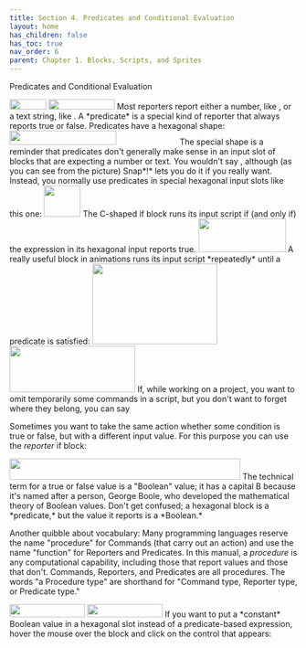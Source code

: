 ```yaml
---
title: Section 4. Predicates and Conditional Evaluation
layout: home
has_children: false
has_toc: true
nav_order: 6
parent: Chapter 1. Blocks, Scripts, and Sprites
---
```


 Predicates and Conditional Evaluation

<img src="/snap-manual/assets/images/image82.png" style="width:64px; height:18px">
<img src="/snap-manual/assets/images/image83.png" style="width:116px; height:18px">
Most reporters report either a number, like , or a
text string, like . A *predicate* is a special kind of reporter that
always reports true or false. Predicates have a hexagonal shape:

<img src="/snap-manual/assets/images/image84.png" style="width:187px; height:25px">
<img src="/snap-manual/assets/images/image85.png" style="width:103px; height:15px">
The special shape is a reminder that predicates don't
generally make sense in an input slot of blocks that are expecting a
number or text. You wouldn't say , although (as you can see from the
picture) Snap*!* lets you do it if you really want. Instead, you
normally use predicates in special hexagonal input slots like this one:

<img src="/snap-manual/assets/images/image86.png" style="width:64px; height:55px">
The C-shaped if block runs its input
script if (and only if) the expression in its hexagonal input reports
true.

<img src="/snap-manual/assets/images/image87.png" style="width:153px; height:59px">
A really useful block in animations runs
its input script *repeatedly* until a predicate is satisfied:

<img src="/snap-manual/assets/images/image88.png" style="width:219px; height:141px">
<img src="/snap-manual/assets/images/image89.png" style="width:220px; height:81px">
If, while working on a project, you want to omit
temporarily some commands in a script, but you don't want to forget
where they belong, you can say

Sometimes you want to take the same action whether some condition is
true or false, but with a different input value. For this purpose you
can use the *reporter* if block:

<img src="/snap-manual/assets/images/image90.png" style="width:404px; height:37px">
The technical term for a true or false
value is a "Boolean" value; it has a capital B because it's named after
a person, George Boole, who developed the mathematical theory of Boolean
values. Don't get confused; a hexagonal block is a *predicate,* but the
value it reports is a *Boolean.*

Another quibble about vocabulary: Many programming languages reserve the
name "procedure" for Commands (that carry out an action) and use the
name "function" for Reporters and Predicates. In this manual, a
*procedure* is any computational capability, including those that report
values and those that don't. Commands, Reporters, and Predicates are all
procedures. The words "a Procedure type" are shorthand for "Command
type, Reporter type, or Predicate type."

<img src="/snap-manual/assets/images/image91.png" style="width:132px; height:23px">
<img src="/snap-manual/assets/images/image92.png" style="width:132px; height:23px">
If you want to put a *constant* Boolean
value in a hexagonal slot instead of a predicate-based expression, hover
the mouse over the block and click on the control that appears:

